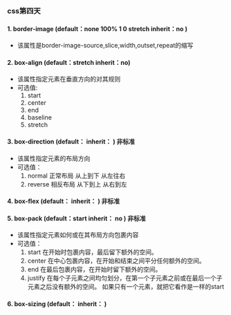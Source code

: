 ### css第四天



#### 1. border-image (default：none 100% 1 0 stretch  inherit：no )

- 该属性是border-image-source,slice,width,outset,repeat的缩写



#### 2. box-align (default：stretch inherit：no)

- 该属性指定元素在垂直方向的对其规则
- 可选值:
	1. start
	2. center
	3. end
	4. baseline
	5. stretch





#### 3. box-direction (default：  inherit： ) 非标准

- 该属性指定元素的布局方向
- 可选值：
	1. normal 正常布局 从上到下 从左往右
	2. reverse 相反布局 从下到上 从右到左


#### 4. box-flex (default：  inherit： ) 非标准









#### 5. box-pack (default：start  inherit： no ) 非标准

- 该属性指定元素如何或在其布局方向包裹内容
- 可选值： 
	1. start 在开始时包裹内容，最后留下额外的空间。
	2. center 在中心包裹内容，在开始和结束之间平分任何额外的空间。
	3. end 在最后包裹内容，在开始时留下额外的空间。
	4. justify  在每个子元素之间均匀划分，在第一个子元素之前或在最后一个子元素之后没有额外的空间。
	如果只有一个元素，就把它看作是一样的start



#### 6. box-sizing (default：  inherit： )







